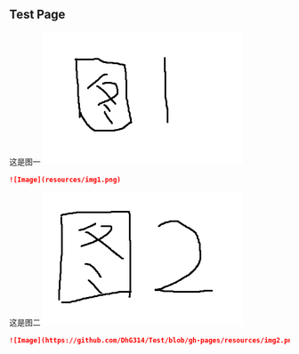 ## Test Page

这是图一
![Image](resources/img1.png)
```markdown
![Image](resources/img1.png)
```

这是图二
![Image](https://raw.githubusercontent.com/DhG314/Test/gh-pages/resources/img2.png)
```markdown
![Image](https://github.com/DhG314/Test/blob/gh-pages/resources/img2.png)
```

